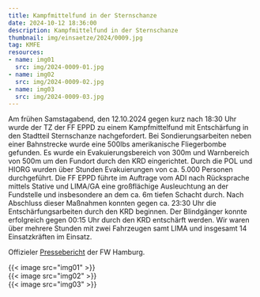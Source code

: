 ```yaml
---
title: Kampfmittelfund in der Sternschanze
date: 2024-10-12 18:36:00
description: Kampfmittelfund in der Sternschanze
thumbnail: img/einsaetze/2024/0009.jpg
tag: KMFE
resources:
- name: img01
  src: img/2024-0009-01.jpg
- name: img02
  src: img/2024-0009-02.jpg
- name: img03
  src: img/2024-0009-03.jpg
---
```


Am frühen Samstagabend, den 12.10.2024 gegen kurz nach 18:30 Uhr wurde der TZ der FF EPPD zu einem Kampfmittelfund mit Entschärfung in den Stadtteil Sternschanze nachgefordert.
Bei Sondierungsarbeiten neben einer Bahnstrecke wurde eine 500lbs amerikanische Fliegerbombe gefunden.
Es wurde ein Evakuierungsbereich von 300m und Warnbereich von 500m um den Fundort durch den KRD eingerichtet.
Durch die POL und HIORG wurden über Stunden Evakuierungen von ca. 5.000 Personen durchgeführt.
Die FF EPPD führte im Auftrage vom ADI nach Rücksprache mittels Stative und LIMA/GA eine großflächige Ausleuchtung an der Fundstelle und insbesondere an dem ca. 6m tiefen Schacht durch.
Nach Abschluss dieser Maßnahmen konnten gegen ca. 23:30 Uhr die Entschärfungsarbeiten durch den KRD beginnen.
Der Blindgänger konnte erfolgreich gegen 00:15 Uhr durch den KRD entschärft werden. Wir waren über mehrere Stunden mit zwei Fahrzeugen samt LIMA und insgesamt 14 Einsatzkräften im Einsatz. 

Offizieler [Pressebericht](https://www.presseportal.de/blaulicht/pm/82522/5885224) der FW Hamburg.

{{< image src="img01" >}}  
{{< image src="img02" >}}  
{{< image src="img03" >}}  
